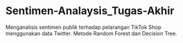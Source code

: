 # Sentimen-Analaysis_Tugas-Akhir
Menganalisis sentimen publik terhadap pelarangan TikTok Shop menggunakan data Twitter. Metode Random Forest dan Decision Tree.
